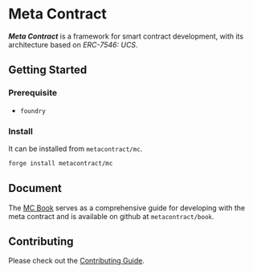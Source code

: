 # Meta Contract

***Meta Contract*** is a framework for smart contract development, with its architecture based on *ERC-7546: UCS*.


## Getting Started
### Prerequisite
- `foundry`

### Install
It can be installed from `metacontract/mc`.
```sh
forge install metacontract/mc
```

## Document
The [MC Book](https://mc-book.ecdysis.xyz/) serves as a comprehensive guide for developing with the meta contract and is available on github at `metacontract/book`.

## Contributing
Please check out the [Contributing Guide](./CONTRIBUTING.md).
